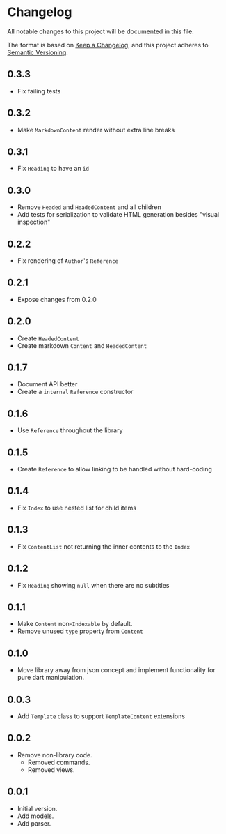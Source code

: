 # Changelog

All notable changes to this project will be documented in this file.

The format is based on [Keep a Changelog](https://keepachangelog.com/en/1.0.0/),
and this project adheres to [Semantic Versioning](https://semver.org/spec/v2.0.0.html).

<!-- TO-DO: Update releases with this format:
## [Unreleased]
### Added
### Changed
### Deprecated
### Removed
### Fixed
### Security -->

## 0.3.3

- Fix failing tests

## 0.3.2

- Make `MarkdownContent` render without extra line breaks

## 0.3.1

- Fix `Heading` to have an `id`

## 0.3.0

- Remove `Headed` and `HeadedContent` and all children
- Add tests for serialization to validate HTML generation besides "visual inspection"

## 0.2.2

- Fix rendering of `Author`'s `Reference`

## 0.2.1

- Expose changes from 0.2.0

## 0.2.0

- Create `HeadedContent`
- Create markdown `Content` and `HeadedContent`

## 0.1.7

- Document API better
- Create a `internal` `Reference` constructor

## 0.1.6

- Use `Reference` throughout the library

## 0.1.5

- Create `Reference` to allow linking to be handled without hard-coding

## 0.1.4

- Fix `Index` to use nested list for child items

## 0.1.3

- Fix `ContentList` not returning the inner contents to the `Index`
 
## 0.1.2

- Fix `Heading` showing `null` when there are no subtitles

## 0.1.1

- Make `Content` non-`Indexable` by default.
- Remove unused `type` property from `Content`

## 0.1.0

- Move library away from json concept and implement functionality for pure dart manipulation.

## 0.0.3

- Add `Template` class to support `TemplateContent` extensions

## 0.0.2

- Remove non-library code.
  - Removed commands.
  - Removed views.

## 0.0.1

- Initial version.
- Add models.
- Add parser.